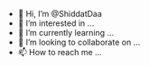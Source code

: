 - 👋 Hi, I’m @ShiddatDaa
- 👀 I’m interested in ...
- 🌱 I’m currently learning ...
- 💞️ I’m looking to collaborate on ...
- 📫 How to reach me ...

<!---
ShiddatDaa/ShiddatDaa is a ✨ special ✨ repository because its `README.md` (this file) appears on your GitHub profile.
You can click the Preview link to take a look at your changes.
--->
